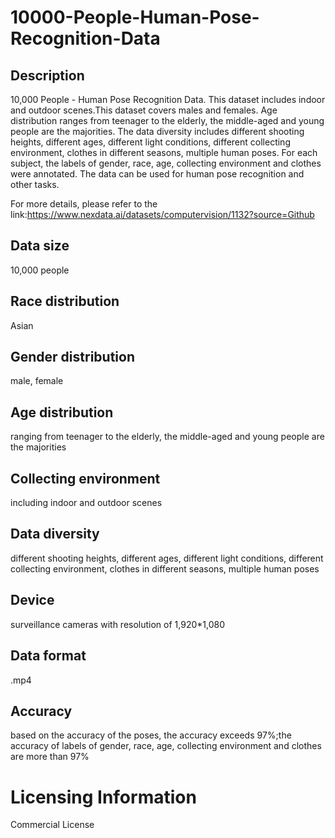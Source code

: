 # 10000-People-Human-Pose-Recognition-Data


## Description
10,000 People - Human Pose Recognition Data. This dataset includes indoor and outdoor scenes.This dataset covers males and females. Age distribution ranges from teenager to the elderly, the middle-aged and young people are the majorities. The data diversity includes different shooting heights, different ages, different light conditions, different collecting environment, clothes in different seasons, multiple human poses. For each subject, the labels of gender, race, age, collecting environment and clothes were annotated. The data can be used for human pose recognition and other tasks.

For more details, please refer to the link:https://www.nexdata.ai/datasets/computervision/1132?source=Github


## Data size
10,000 people

## Race distribution
Asian

## Gender distribution
male, female

## Age distribution
ranging from teenager to the elderly, the middle-aged and young people are the majorities

## Collecting environment
including indoor and outdoor scenes

## Data diversity
different shooting heights, different ages, different light conditions, different collecting environment, clothes in different seasons, multiple human poses

## Device
surveillance cameras with resolution of 1,920*1,080

## Data format
.mp4

## Accuracy
based on the accuracy of the poses, the accuracy exceeds 97%;the accuracy of labels of gender, race, age, collecting environment and clothes are more than 97%

# Licensing Information
Commercial License
